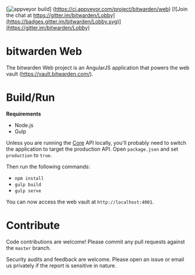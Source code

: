 [![appveyor build](https://ci.appveyor.com/api/projects/status/github/bitwarden/web?branch=master&svg=true)] (https://ci.appveyor.com/project/bitwarden/web) [![Join the chat at https://gitter.im/bitwarden/Lobby](https://badges.gitter.im/bitwarden/Lobby.svg)](https://gitter.im/bitwarden/Lobby)

# bitwarden Web

The bitwarden Web project is an AngularJS application that powers the web vault (https://vault.bitwarden.com/).

# Build/Run

**Requirements**

- Node.js
- Gulp

Unless you are running the [Core](https://github.com/bitwarden/core) API locally, you'll probably need to switch the 
application to target the production API. Open `package.json` and set `production` to `true`.

Then run the following commands:

- `npm install`
- `gulp build`
- `gulp serve`

You can now access the web vault at `http://localhost:4001`.

# Contribute

Code contributions are welcome! Please commit any pull requests against the `master` branch.

Security audits and feedback are welcome. Please open an issue or email us privately if the report is sensitive in nature.
